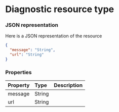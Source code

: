 # Diagnostic resource type



### JSON representation

Here is a JSON representation of the resource

```json
{
  "message": "String",
  "url": "String"
}

```
### Properties
| Property	   | Type	|Description|
|:---------------|:--------|:----------|
|message|String||
|url|String||
<!-- uuid: ffc42523-1369-4490-85ff-860fa1dca281\n2015-10-09 15:13:08 UTC -->